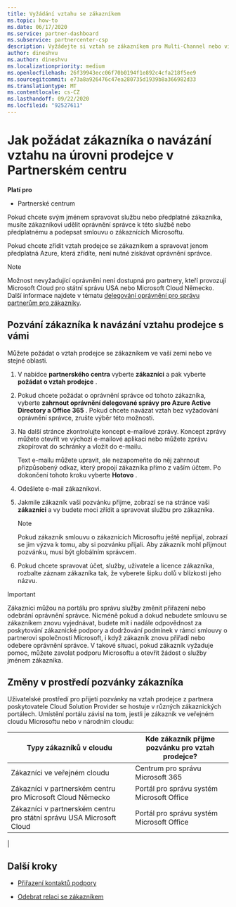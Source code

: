 ```yaml
---
title: Vyžádání vztahu se zákazníkem
ms.topic: how-to
ms.date: 06/17/2020
ms.service: partner-dashboard
ms.subservice: partnercenter-csp
description: Vyžádejte si vztah se zákazníkem pro Multi-Channel nebo více kanálů, nebo pokud se musí obnovit vaše delegovaná oprávnění správce pro zákazníka.
author: dineshvu
ms.author: dineshvu
ms.localizationpriority: medium
ms.openlocfilehash: 26f39943ecc06f70b0194f1e892c4cfa218f5ee9
ms.sourcegitcommit: e73a8a926476c47ea280735d1939b8a366982d33
ms.translationtype: MT
ms.contentlocale: cs-CZ
ms.lasthandoff: 09/22/2020
ms.locfileid: "92527611"
---
```

# <a name="how-to-request-a-reseller-relationship-from-a-customer-in-partner-center"></a>Jak požádat zákazníka o navázání vztahu na úrovni prodejce v Partnerském centru

**Platí pro**

- Partnerské centrum

Pokud chcete svým jménem spravovat službu nebo předplatné zákazníka, musíte zákazníkovi udělit oprávnění správce k této službě nebo předplatnému a podepsat smlouvu o zákaznících Microsoftu.

Pokud chcete zřídit vztah prodejce se zákazníkem a spravovat jenom předplatná Azure, která zřídíte, není nutné získávat oprávnění správce.

>[!NOTE] 
>Možnost nevyžadující oprávnění není dostupná pro partnery, kteří provozují Microsoft Cloud pro státní správu USA nebo Microsoft Cloud Německo. Další informace najdete v tématu [delegování oprávnění pro správu partnerům pro zákazníky](customers-revoke-admin-privileges.md).

## <a name="invite-a-customer-to-establish-a-reseller-relationship-with-you"></a>Pozvání zákazníka k navázání vztahu prodejce s vámi

Můžete požádat o vztah prodejce se zákazníkem ve vaší zemi nebo ve stejné oblasti.

1. V nabídce **partnerského centra** vyberte **zákazníci** a pak vyberte **požádat o vztah prodejce** .

2. Pokud chcete požádat o oprávnění správce od tohoto zákazníka, vyberte **zahrnout oprávnění delegované správy pro Azure Active Directory a Office 365** . Pokud chcete navázat vztah bez vyžadování oprávnění správce, zrušte výběr této možnosti.

3. Na další stránce zkontrolujte koncept e-mailové zprávy. Koncept zprávy můžete otevřít ve výchozí e-mailové aplikaci nebo můžete zprávu zkopírovat do schránky a vložit do e-mailu.

   Text e-mailu můžete upravit, ale nezapomeňte do něj zahrnout přizpůsobený odkaz, který propojí zákazníka přímo z vaším účtem. Po dokončení tohoto kroku vyberte **Hotovo** .

4. Odešlete e-mail zákazníkovi.

5. Jakmile zákazník vaši pozvánku přijme, zobrazí se na stránce vaši **zákazníci** a vy budete moci zřídit a spravovat službu pro zákazníka.

   > [!NOTE]
   > Pokud zákazník smlouvu o zákaznících Microsoftu ještě nepřijal, zobrazí se jim výzva k tomu, aby si pozvánku přijali. Aby zákazník mohl přijmout pozvánku, musí být globálním správcem.

6. Pokud chcete spravovat účet, služby, uživatele a licence zákazníka, rozbalte záznam zákazníka tak, že vyberete šipku dolů v blízkosti jeho názvu.

> [!IMPORTANT]  
> Zákazníci můžou na portálu pro správu služby změnit přiřazení nebo odebrání oprávnění správce. Nicméně pokud a dokud nebudete smlouvu se zákazníkem znovu vyjednávat, budete mít i nadále odpovědnost za poskytování zákaznické podpory a dodržování podmínek v rámci smlouvy o partnerovi společnosti Microsoft, i když zákazník znovu přiřadí nebo odebere oprávnění správce. V takové situaci, pokud zákazník vyžaduje pomoc, můžete zavolat podporu Microsoftu a otevřít žádost o služby jménem zákazníka.

## <a name="changes-to-the-customer-invitation-experience"></a>Změny v prostředí pozvánky zákazníka

Uživatelské prostředí pro přijetí pozvánky na vztah prodejce z partnera poskytovatele Cloud Solution Provider se hostuje v různých zákaznických portálech. Umístění portálu závisí na tom, jestli je zákazník ve veřejném cloudu Microsoftu nebo v národním cloudu:

|Typy zákazníků v cloudu  | Kde zákazník přijme pozvánku pro vztah prodejce? |
|---------|---------
| Zákazníci ve veřejném cloudu | Centrum pro správu Microsoft 365 |
| Zákazníci v partnerském centru pro Microsoft Cloud Německo | Portál pro správu systém Microsoft Office |
| Zákazníci v partnerském centru pro státní správu USA Microsoft Cloud | Portál pro správu systém Microsoft Office |
|

## <a name="next-steps"></a>Další kroky

- [Přiřazení kontaktů podpory](assign-support-contacts.md)

- [Odebrat relaci se zákazníkem](remove-a-relationship.md)
